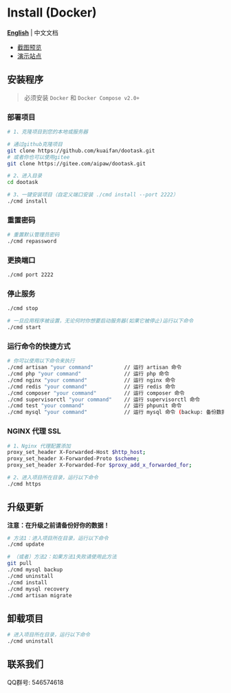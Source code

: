 # Install (Docker)

**[English](./README.md)** | 中文文档

- [截图预览](README_PREVIEW.md)
- [演示站点](http://www.dootask.com/)

## 安装程序

> 必须安装 `Docker` 和 `Docker Compose v2.0+`


### 部署项目

```bash
# 1、克隆项目到您的本地或服务器

# 通过github克隆项目
git clone https://github.com/kuaifan/dootask.git
# 或者你也可以使用gitee
git clone https://gitee.com/aipaw/dootask.git

# 2、进入目录
cd dootask

# 3、一键安装项目（自定义端口安装 ./cmd install --port 2222）
./cmd install
```

### 重置密码

```bash
# 重置默认管理员密码
./cmd repassword
```

### 更换端口

```bash
./cmd port 2222
```

### 停止服务

```bash
./cmd stop

# 一旦应用程序被设置，无论何时你想要启动服务器(如果它被停止)运行以下命令
./cmd start
```

### 运行命令的快捷方式

```bash
# 你可以使用以下命令来执行
./cmd artisan "your command"          // 运行 artisan 命令
./cmd php "your command"              // 运行 php 命令
./cmd nginx "your command"            // 运行 nginx 命令
./cmd redis "your command"            // 运行 redis 命令
./cmd composer "your command"         // 运行 composer 命令
./cmd supervisorctl "your command"    // 运行 supervisorctl 命令
./cmd test "your command"             // 运行 phpunit 命令
./cmd mysql "your command"            // 运行 mysql 命令 (backup: 备份数据库，recovery: 还原数据库)
```

### NGINX 代理 SSL

```bash 
# 1、Nginx 代理配置添加
proxy_set_header X-Forwarded-Host $http_host;
proxy_set_header X-Forwarded-Proto $scheme;
proxy_set_header X-Forwarded-For $proxy_add_x_forwarded_for;

# 2、进入项目所在目录，运行以下命令
./cmd https
```

## 升级更新

**注意：在升级之前请备份好你的数据！**

```bash
# 方法1：进入项目所在目录，运行以下命令
./cmd update

# （或者）方法2：如果方法1失败请使用此方法
git pull
./cmd mysql backup
./cmd uninstall
./cmd install
./cmd mysql recovery
./cmd artisan migrate
```

## 卸载项目

```bash
# 进入项目所在目录，运行以下命令
./cmd uninstall
```

## 联系我们

QQ群号: 546574618
